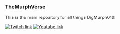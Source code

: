 ### TheMurphVerse

This is the main repository for all things BigMurph619!

[![Twitch link](https://github.com/DeathDoors/TheMurphVerse/blob/92aa0d22b30b3ddc36ba7d9ae736d34e87a32630/Images/twitch.png)](https://www.twitch.tv/bigmurph619)
[![Youtube link](https://github.com/DeathDoors/TheMurphVerse/blob/55585e1b1cc00cc0dd72d37c7e9cf94e0466f38f/Images/YouTube.png)](https://www.youtube.com/@BigMurph619)